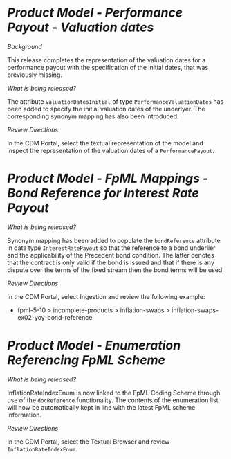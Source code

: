# *Product Model - Performance Payout - Valuation dates*
_Background_

This release completes the representation of the valuation dates for a performance payout with the specification of the initial dates, that was previously missing. 

_What is being released?_

The attribute `valuationDatesInitial` of type `PerformanceValuationDates` has been added to specify the initial valuation dates of the underlyer. The corresponding synonym mapping has also been introduced.

_Review Directions_

In the CDM Portal, select the textual representation of the model and inspect the representation of the valuation dates of a `PerformancePayout`.

# *Product Model - FpML Mappings - Bond Reference for Interest Rate Payout*

_What is being released?_

Synonym mapping has been added to populate the `bondReference` attribute in data type `InterestRatePayout` so that the reference to a bond underlier and the applicability of the Precedent bond condition. The latter denotes that the contract is only valid if the bond is issued and that if there is any dispute over the terms of the fixed stream then the bond terms will be used.

_Review Directions_

In the CDM Portal, select Ingestion and review the following example:

- fpml-5-10 > incomplete-products > inflation-swaps > inflation-swaps-ex02-yoy-bond-reference

# *Product Model - Enumeration Referencing FpML Scheme*

_What is being released?_

InflationRateIndexEnum is now linked to the FpML Coding Scheme through use of the `docReference` functionality.  The contents of the enumeration list will now be automatically kept in line with the latest FpML scheme information.

_Review Directions_

In the CDM Portal, select the Textual Browser and review `InflationRateIndexEnum`.
